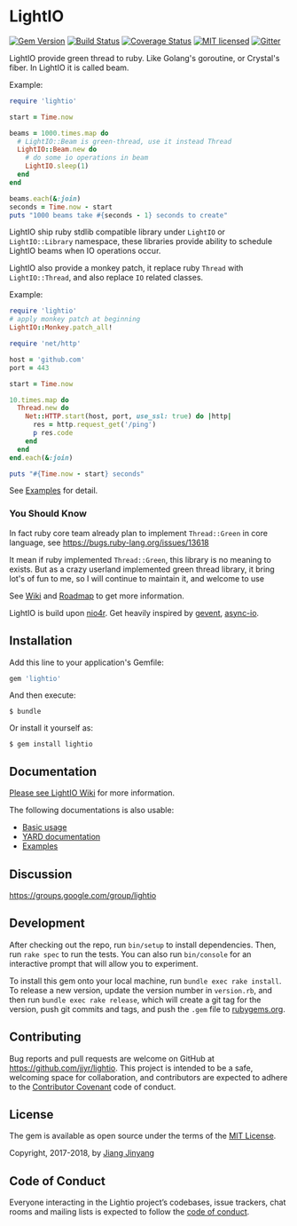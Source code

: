 # LightIO


[![Gem Version](https://badge.fury.io/rb/lightio.svg)](http://rubygems.org/gems/lightio)
[![Build Status](https://travis-ci.org/socketry/lightio.svg?branch=master)](https://travis-ci.org/socketry/lightio)
[![Coverage Status](https://coveralls.io/repos/github/socketry/lightio/badge.svg?branch=master)](https://coveralls.io/github/socketry/lightio?branch=master)
[![MIT licensed](https://img.shields.io/badge/license-MIT-blue.svg)](https://github.com/jjyr/lightio/blob/master/LICENSE.txt)
[![Gitter](https://badges.gitter.im/join.svg)](https://gitter.im/lightio-dev/Lobby)

LightIO provide green thread to ruby. Like Golang's goroutine, or Crystal's fiber. In LightIO it is called beam.

Example:

``` ruby
require 'lightio'

start = Time.now

beams = 1000.times.map do
  # LightIO::Beam is green-thread, use it instead Thread
  LightIO::Beam.new do
    # do some io operations in beam
    LightIO.sleep(1)
  end
end

beams.each(&:join)
seconds = Time.now - start
puts "1000 beams take #{seconds - 1} seconds to create"

```


LightIO ship ruby stdlib compatible library under `LightIO` or `LightIO::Library` namespace,
these libraries provide ability to schedule LightIO beams when IO operations occur.


LightIO also provide a monkey patch, it replace ruby `Thread` with `LightIO::Thread`, and also replace `IO` related classes.

Example:

``` ruby
require 'lightio'
# apply monkey patch at beginning
LightIO::Monkey.patch_all!

require 'net/http'

host = 'github.com'
port = 443

start = Time.now

10.times.map do
  Thread.new do
    Net::HTTP.start(host, port, use_ssl: true) do |http|
      res = http.request_get('/ping')
      p res.code
    end
  end
end.each(&:join)

puts "#{Time.now - start} seconds"

```

See [Examples](/examples) for detail.

### You Should Know

In fact ruby core team already plan to implement `Thread::Green` in core language, see https://bugs.ruby-lang.org/issues/13618

It mean if ruby implemented `Thread::Green`, this library is no meaning to exists.
But as a crazy userland implemented green thread library, it bring lot's of fun to me, so I will continue to maintain it, and welcome to use


See [Wiki](https://github.com/jjyr/lightio/wiki) and [Roadmap](https://github.com/jjyr/lightio/wiki/Current-status-and-roadmap) to get more information.

LightIO is build upon [nio4r](https://github.com/socketry/nio4r). Get heavily inspired by [gevent](http://www.gevent.org/), [async-io](https://github.com/socketry/async-io).


## Installation

Add this line to your application's Gemfile:

```ruby
gem 'lightio'
```

And then execute:

    $ bundle

Or install it yourself as:

    $ gem install lightio

## Documentation

[Please see LightIO Wiki](https://github.com/jjyr/lightio/wiki) for more information.

The following documentations is also usable:

* [Basic usage](https://github.com/socketry/lightio/wiki/Basic-Usage)
* [YARD documentation](http://www.rubydoc.info/github/socketry/lightio/master)
* [Examples](/examples)

## Discussion

https://groups.google.com/group/lightio

## Development

After checking out the repo, run `bin/setup` to install dependencies. Then, run `rake spec` to run the tests. You can also run `bin/console` for an interactive prompt that will allow you to experiment.

To install this gem onto your local machine, run `bundle exec rake install`. To release a new version, update the version number in `version.rb`, and then run `bundle exec rake release`, which will create a git tag for the version, push git commits and tags, and push the `.gem` file to [rubygems.org](https://rubygems.org).

## Contributing

Bug reports and pull requests are welcome on GitHub at https://github.com/jjyr/lightio. This project is intended to be a safe, welcoming space for collaboration, and contributors are expected to adhere to the [Contributor Covenant](http://contributor-covenant.org) code of conduct.

## License

The gem is available as open source under the terms of the [MIT License](https://opensource.org/licenses/MIT).

Copyright, 2017-2018, by [Jiang Jinyang](http://justjjy.com/)

## Code of Conduct

Everyone interacting in the Lightio project’s codebases, issue trackers, chat rooms and mailing lists is expected to follow the [code of conduct](https://github.com/[USERNAME]/lightio/blob/master/CODE_OF_CONDUCT.md).
